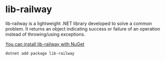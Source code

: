 ﻿
# lib-railway

lib-railway is a lightweight .NET library developed to solve a common problem. It returns an object indicating success or failure of an operation instead of throwing/using exceptions.

[You can install lib-railway with NuGet](https://www.nuget.org/packages/lib-railway)

`dotnet add package lib-railway`

